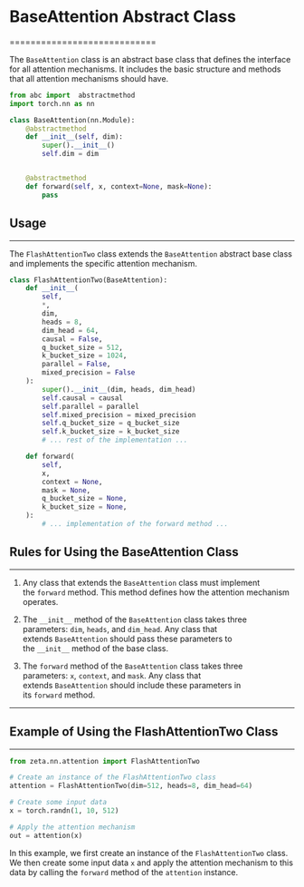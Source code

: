 # BaseAttention Abstract Class
============================

The `BaseAttention` class is an abstract base class that defines the interface for all attention mechanisms. It includes the basic structure and methods that all attention mechanisms should have.

```python
from abc import  abstractmethod
import torch.nn as nn

class BaseAttention(nn.Module):
    @abstractmethod
    def __init__(self, dim):
        super().__init__()
        self.dim = dim


    @abstractmethod
    def forward(self, x, context=None, mask=None):
        pass
```


## Usage
-----------------------

The `FlashAttentionTwo` class extends the `BaseAttention` abstract base class and implements the specific attention mechanism.

```python
class FlashAttentionTwo(BaseAttention):
    def __init__(
        self,
        *,
        dim,
        heads = 8,
        dim_head = 64,
        causal = False,
        q_bucket_size = 512,
        k_bucket_size = 1024,
        parallel = False,
        mixed_precision = False
    ):
        super().__init__(dim, heads, dim_head)
        self.causal = causal
        self.parallel = parallel
        self.mixed_precision = mixed_precision
        self.q_bucket_size = q_bucket_size
        self.k_bucket_size = k_bucket_size
        # ... rest of the implementation ...

    def forward(
        self,
        x,
        context = None,
        mask = None,
        q_bucket_size = None,
        k_bucket_size = None,
    ):
        # ... implementation of the forward method ...
```


## Rules for Using the BaseAttention Class
---------------------------------------

1.  Any class that extends the `BaseAttention` class must implement the `forward` method. This method defines how the attention mechanism operates.

2.  The `__init__` method of the `BaseAttention` class takes three parameters: `dim`, `heads`, and `dim_head`. Any class that extends `BaseAttention` should pass these parameters to the `__init__` method of the base class.

3.  The `forward` method of the `BaseAttention` class takes three parameters: `x`, `context`, and `mask`. Any class that extends `BaseAttention` should include these parameters in its `forward` method.

---

## Example of Using the FlashAttentionTwo Class
--------------------------------------------

```python
from zeta.nn.attention import FlashAttentionTwo

# Create an instance of the FlashAttentionTwo class
attention = FlashAttentionTwo(dim=512, heads=8, dim_head=64)

# Create some input data
x = torch.randn(1, 10, 512)

# Apply the attention mechanism
out = attention(x)
```


In this example, we first create an instance of the `FlashAttentionTwo` class. We then create some input data `x` and apply the attention mechanism to this data by calling the `forward` method of the `attention` instance.